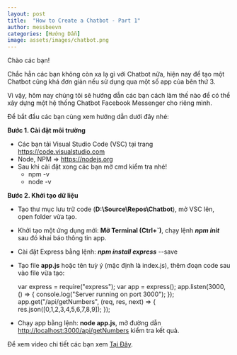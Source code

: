 ```yaml
---
layout: post
title:  "How to Create a Chatbot - Part 1"
author: messbeevn
categories: [Hướng Dẫn]
image: assets/images/chatbot.png
---
```

Chào các bạn!

Chắc hẳn các bạn không còn xa lạ gì với Chatbot nữa, hiện nay để tạo một Chatbot cũng khá đơn giản nếu sử dụng qua một số app của bên thứ 3.

Vì vậy, hôm nay chúng tôi sẽ hướng dẫn các bạn cách làm thế nào để có thể xây dựng một hệ thống Chatbot Facebook Messenger cho riêng mình.

Để bắt đầu các bạn cùng xem hướng dẫn dưới đây nhé: 

**Bước 1. Cài đặt môi trường**

- Các bạn tải Visual Studio Code (VSC) tại trang <https://code.visualstudio.com>
- Node, NPM => <https://nodejs.org>
- Sau khi cài đặt xong các bạn mở cmd kiểm tra nhé!
    - npm -v
    - node -v

**Bước 2. Khởi tạo dữ liệu**

- Tạo thư mục lưu trữ code (**D:\Source\Repos\Chatbot**), mở VSC lên, open folder vừa tạo.
- Khởi tạo một ứng dụng mới: **Mở Terminal (Ctrl+`)**, chạy lệnh ***npm init*** sau đó khai báo thông tin app.
- Cài đặt Express bằng lệnh: ***npm install express*** --save
- Tạo file **app.js** hoặc tên tuỳ ý (mặc định là index.js), thêm đoạn code sau vào file vừa tạo:

    var express = require("express");
    var app = express();
    app.listen(3000, () => {
	        console.log("Server running on port 3000");
    });
    app.get("/api/getNumbers", (req, res, next) => 
    {
	    res.json([0,1,2,3,4,5,6,7,8,9]);
    });

- Chạy app bằng lệnh: **node app.js**, mở đường dẫn <http://localhost:3000/api/getNumbers> kiểm tra kết quả.

Để xem video chi tiết các bạn xem [Tại Đây](https://www.youtube.com/watch?reload=9&v=5zE-tevfJbY&fbclid=IwAR3bYdHrMV-zAawvQnJ8gLDy-XtqDG5J20d853pzD5UKjMvGFWzyU4sAIHM).